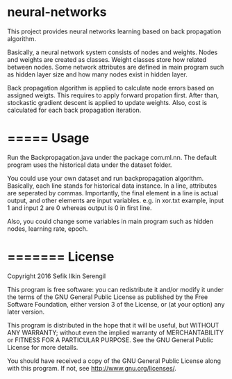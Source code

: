 # neural-networks

This project provides neural networks learning based on back propagation algorithm. 

Basically, a neural network system consists of nodes and weights. Nodes and weights are created as classes. Weight classes store how related between nodes. Some network attributes are defined in main program such as hidden layer size and how many nodes exist in hidden layer. 

Back propagation algorithm is applied to calculate node errors based on assigned weigts. This requires to apply forward propation first. After than, stockastic gradient descent is applied to update weights. Also, cost is calculated for each back propagation iteration.

=====
Usage
=====

Run the Backpropagation.java under the package com.ml.nn. The default program uses the historical data under the dataset folder. 

You could use your own dataset and run backpropagation algorithm. Basically, each line stands for historical data instance. In a line, attributes are seperated by commas. Importantly, the final element in a line is actual output, and other elements are input variables. e.g. in xor.txt example, input 1 and input 2 are 0 whereas output is 0 in first line.

Also, you could change some variables in main program such as hidden nodes, learning rate, epoch.

=======
License
=======

Copyright 2016 Sefik Ilkin Serengil

This program is free software: you can redistribute it and/or modify it under the terms of the GNU General Public License as published by the Free Software Foundation, either version 3 of the License, or (at your option) any later version.

This program is distributed in the hope that it will be useful, but WITHOUT ANY WARRANTY; without even the implied warranty of MERCHANTABILITY or FITNESS FOR A PARTICULAR PURPOSE.  See the GNU General Public License for more details.

You should have received a copy of the GNU General Public License along with this program.  If not, see <http://www.gnu.org/licenses/>.
